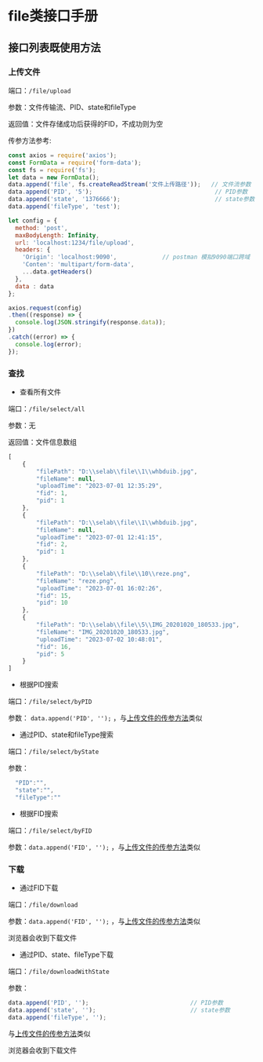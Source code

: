 # file类接口手册

## 接口列表既使用方法

### 上传文件
端口：`/file/upload`

参数：文件传输流、PID、state和fileType

返回值：文件存储成功后获得的FID，不成功则为空

传参方法参考:
``` js
const axios = require('axios');
const FormData = require('form-data');
const fs = require('fs');
let data = new FormData();
data.append('file', fs.createReadStream('文件上传路径'));   // 文件流参数
data.append('PID', '5');                                   // PID参数
data.append('state', '1376666');                           // state参数
data.append('fileType', 'test');

let config = {
  method: 'post',
  maxBodyLength: Infinity,
  url: 'localhost:1234/file/upload',
  headers: { 
    'Origin': 'localhost:9090',             // postman 模拟9090端口跨域
    'Conten': 'multipart/form-data', 
    ...data.getHeaders()
  },
  data : data
};

axios.request(config)
.then((response) => {
  console.log(JSON.stringify(response.data));
})
.catch((error) => {
  console.log(error);
});

```

### 查找
- 查看所有文件

端口：`/file/select/all`

参数：无

返回值：文件信息数组
``` js
[
    {
        "filePath": "D:\\selab\\file\\1\\whbduib.jpg",
        "fileName": null,
        "uploadTime": "2023-07-01 12:35:29",
        "fid": 1,
        "pid": 1
    },
    {
        "filePath": "D:\\selab\\file\\1\\whbduib.jpg",
        "fileName": null,
        "uploadTime": "2023-07-01 12:41:15",
        "fid": 2,
        "pid": 1
    },
    {
        "filePath": "D:\\selab\\file\\10\\reze.png",
        "fileName": "reze.png",
        "uploadTime": "2023-07-01 16:02:26",
        "fid": 15,
        "pid": 10
    },
    {
        "filePath": "D:\\selab\\file\\5\\IMG_20201020_180533.jpg",
        "fileName": "IMG_20201020_180533.jpg",
        "uploadTime": "2023-07-02 10:48:01",
        "fid": 16,
        "pid": 5
    }
]
```

- 根据PID搜索

端口：`/file/select/byPID`

参数： `data.append('PID', '');` ，与[上传文件的传参方法](#上传文件)类似

- 通过PID、state和fileType搜索
  
端口：`/file/select/byState`

参数：
``` js
  "PID":"",
  "state":"",
  "fileType":""
```

- 根据FID搜索

端口：`/file/select/byFID`

参数：`data.append('FID', '');` ，与[上传文件的传参方法](#上传文件)类似

### 下载

- 通过FID下载

端口：`/file/download`

参数：`data.append('FID', '');` ，与[上传文件的传参方法](#上传文件)类似

浏览器会收到下载文件

- 通过PID、state、fileType下载

端口：`/file/downloadWithState`

参数：
``` js
data.append('PID', '');                             // PID参数
data.append('state', '');                           // state参数
data.append('fileType', '');

``` 
与[上传文件的传参方法](#上传文件)类似

浏览器会收到下载文件
